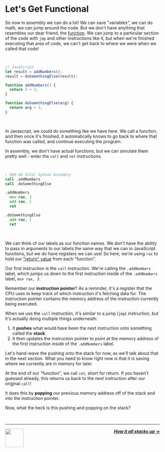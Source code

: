 # Let's Get Functional

So now in assembly we can do a lot! We can save "variables", we can do math, we can jump around the code. But we don't have anything that resembles our dear friend, the [function](https://developer.mozilla.org/en-US/docs/Web/JavaScript/Guide/Functions). We can jump to a particular section of the code with `jmp` and other instructions like it, but when we're finished executing that area of code, we can't get back to where we were when we called that code!

<br />

```js
// JavaScript
let result = addNumbers();
result = doSomethingElse(result);

function addNumbers() {
  return 3 + 1;
}

function doSomethingElse(arg) {
  return arg + 1;
}
```

<br />

In Javascript, we could do something like we have here. We call a function, and then once it's finished, it automatically knows to go back to where that function was called, and continue executing the program.

In assembly, we don't have actual functions, but we can simulate them pretty well - enter the `call` and `ret` instructions.

<br />

```asm
; X86-64 Intel Syntax Assembly
call .addNumbers
call .doSomethingElse

.addNumbers
  mov rax, 3
  add rax, 1
  ret

.doSomethingElse
  add rax, 1
  ret
```

<br />

We can think of our labels as our function names. We don't have the ability to pass in arguments to our labels the same way that we can in JavaScript functions, but we do have registers we can use! So here, we're using `rax` to hold our ["return" value](https://developer.mozilla.org/en-US/docs/Learn/JavaScript/Building_blocks/Return_values) from each "function".

Our first instruction is the `call` instruction. We're calling the `.addNumbers` label, which jumps us down to the first instruction inside of the `.addNumbers` label, `mov rax, 3`.

Remember our **instruction pointer**? As a reminder, it's a register that the CPU uses to keep track of which instruction it's fetching data for. The instruction pointer contains the memory address of the instruction currently being executed.

When we use the `call` instruction, it's similar to a jump (`jmp`) instruction, but it's actually doing multiple things underneath:

1. It **pushes** what would have been the next instruction onto something called the **stack**.
1. It then updates the instruction pointer to point at the memory address of the first instruction inside of the `.addNumbers` label.

Let's hand-wave the pushing onto the stack for now, as we'll talk about that in the next section. What you need to know right now is that it is saving where we currently are in memory for later.

At the end of our "function", we call `ret`, short for return. If you haven't guessed already, this returns us back to the next instruction after our original `call`!

It does this by **popping** our previous memory address off of the stack and into the instruction pointer.

Now, what the heck is this pushing and popping on the stack?

<br />

---

<a href="/guide/writing-code/instructions/loops.md">
  <picture>
    <source media="(prefers-color-scheme: dark)" srcset="https://cloud-5aq8uo1rv-hack-club-bot.vercel.app/0backd.png">
    <img align="left" width="60" src="https://cloud-5v3nvbscw-hack-club-bot.vercel.app/0backl.png" />
  </picture>
</a>

<p align="right">
  <em>
    <b>
      <a href="/guide/writing-code/instructions/stack.md">
         How it all stacks up →
      </a>
    </b>
  </em>
</p>
